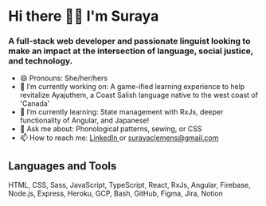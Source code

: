 <h1> Hi there 👋🏽 I'm Suraya </h1>

<h3>A full-stack web developer and passionate linguist looking to make an impact at the intersection of language, social justice, and technology.</h3>

- 😄 Pronouns: She/her/hers
- 🔭 I’m currently working on: A game-ified learning experience to help revitalize Ayajuthem, a Coast Salish language native to the west coast of 'Canada'
- 🌱 I’m currently learning: State management with RxJs, deeper functionality of Angular, and Japanese!
- 💬 Ask me about: Phonological patterns, sewing, or CSS
- 📫 How to reach me: <a href="https://www.linkedin.com/in/suraya-clemens/">LinkedIn </a>or surayaclemens@gmail.com

<h2>Languages and Tools</h2>
HTML, CSS, Sass, JavaScript, TypeScript, React, RxJs, Angular, Firebase, Node.js, Express, Heroku, GCP, Bash, GitHub, Figma, Jira, Notion
